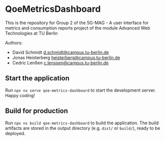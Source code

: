 # QoeMetricsDashboard

This is the repository for Group 2 of the 5G-MAG - A user interface for metrics and consumption reports project of the module Advanced Web Technologies at TU Berlin

Authors:

- David Schmidt <d.schmidt@campus.tu-berlin.de>
- Jonas Heisterberg <heisterberg@campus.tu-berlin.de>
- Cedric Lenßen <c.lenssen@campus.tu-berlin.de>

## Start the application

Run `npx nx serve qoe-metrics-dashboard` to start the development server. Happy coding!

## Build for production

Run `npx nx build qoe-metrics-dashboard` to build the application. The build artifacts are stored in the output directory (e.g. `dist/` or `build/`), ready to be deployed.
